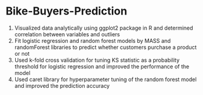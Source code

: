 # Bike-Buyers-Prediction
1. Visualized data analytically using ggplot2 package in R and determined correlation between
variables and outliers
2. Fit logistic regression and random forest models by MASS and randomForest libraries to predict
whether customers purchase a product or not
3. Used k-fold cross validation for tuning KS statistic as a probability threshold for logistic regression
and improved the performance of the model
4. Used caret library for hyperparameter tuning of the random forest model and improved the
prediction accuracy
